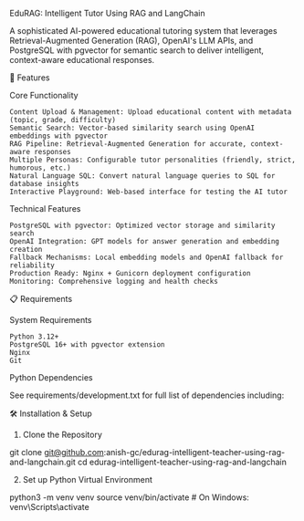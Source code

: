EduRAG: Intelligent Tutor Using RAG and LangChain

A sophisticated AI-powered educational tutoring system that leverages Retrieval-Augmented Generation (RAG), OpenAI's LLM APIs, and PostgreSQL with pgvector for semantic search to deliver intelligent, context-aware educational responses.

🚀 Features

Core Functionality

    Content Upload & Management: Upload educational content with metadata (topic, grade, difficulty)
    Semantic Search: Vector-based similarity search using OpenAI embeddings with pgvector
    RAG Pipeline: Retrieval-Augmented Generation for accurate, context-aware responses
    Multiple Personas: Configurable tutor personalities (friendly, strict, humorous, etc.)
    Natural Language SQL: Convert natural language queries to SQL for database insights
    Interactive Playground: Web-based interface for testing the AI tutor

Technical Features

    PostgreSQL with pgvector: Optimized vector storage and similarity search
    OpenAI Integration: GPT models for answer generation and embedding creation
    Fallback Mechanisms: Local embedding models and OpenAI fallback for reliability
    Production Ready: Nginx + Gunicorn deployment configuration
    Monitoring: Comprehensive logging and health checks

📋 Requirements

System Requirements

    Python 3.12+
    PostgreSQL 16+ with pgvector extension
    Nginx
    Git


Python Dependencies

See requirements/development.txt for full list of dependencies including:



🛠️ Installation & Setup
1. Clone the Repository

git clone git@github.com:anish-gc/edurag-intelligent-teacher-using-rag-and-langchain.git
cd edurag-intelligent-teacher-using-rag-and-langchain


2. Set up Python Virtual Environment

python3 -m venv venv
source venv/bin/activate  # On Windows: venv\Scripts\activate
